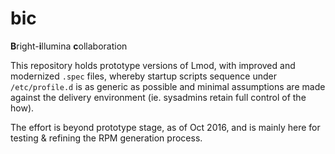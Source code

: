 # bic
<b>B</b>right-<b>i</b>llumina <b>c</b>ollaboration

This repository holds prototype versions of Lmod, with improved and modernized `.spec` files,
whereby startup scripts sequence under `/etc/profile.d` is as generic as possible and
minimal assumptions are made against the delivery environment (ie. sysadmins retain full control of the how).

The effort is beyond prototype stage, as of Oct 2016, and is mainly here for testing & refining the RPM generation process.

